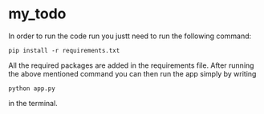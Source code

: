 # my_todo
In order to run the code run you justt need to run the following command:

```pip install -r requirements.txt```

All the required packages are added in the requirements file. After running the above mentioned command you can then run the app simply by writing

```python app.py```

in the terminal.
